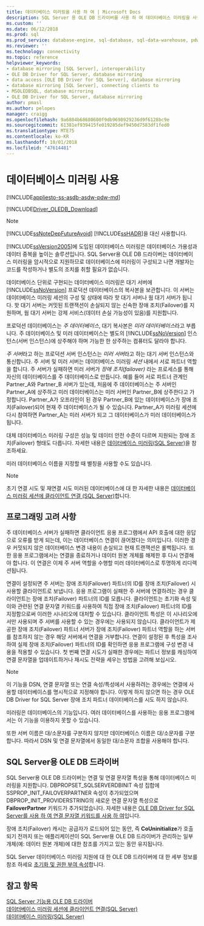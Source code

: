 ```yaml
---
title: 데이터베이스 미러링을 사용 하 여 | Microsoft Docs
description: SQL Server 용 OLE DB 드라이버를 사용 하 여 데이터베이스 미러링을 사용 하 여
ms.custom: ''
ms.date: 06/12/2018
ms.prod: sql
ms.prod_service: database-engine, sql-database, sql-data-warehouse, pdw
ms.reviewer: ''
ms.technology: connectivity
ms.topic: reference
helpviewer_keywords:
- database mirroring [SQL Server], interoperability
- OLE DB Driver for SQL Server, database mirroring
- data access [OLE DB Driver for SQL Server], database mirroring
- database mirroring [SQL Server], connecting clients to
- MSOLEDBSQL, database mirroring
- OLE DB Driver for SQL Server, database mirroring
author: pmasl
ms.author: pelopes
manager: craigg
ms.openlocfilehash: 9a6804b68680600f9db9690929236d9f6128bc9e
ms.sourcegitcommit: 61381ef939415fe019285def9450d7583df1fed0
ms.translationtype: MTE75
ms.contentlocale: ko-KR
ms.lasthandoff: 10/01/2018
ms.locfileid: "47614481"
---
```

# <a name="using-database-mirroring"></a>데이터베이스 미러링 사용
[!INCLUDE[appliesto-ss-asdb-asdw-pdw-md](../../../includes/appliesto-ss-asdb-asdw-pdw-md.md)]

[!INCLUDE[Driver_OLEDB_Download](../../../includes/driver_oledb_download.md)]

    
> [!NOTE]  
>  [!INCLUDE[ssNoteDepFutureAvoid](../../../includes/ssnotedepfutureavoid-md.md)] [!INCLUDE[ssHADR](../../../includes/sshadr-md.md)]을 대신 사용합니다.  
  
 [!INCLUDE[ssVersion2005](../../../includes/ssversion2005-md.md)]에 도입된 데이터베이스 미러링은 데이터베이스 가용성과 데이터 중복을 높이는 솔루션입니다. SQL Server용 OLE DB 드라이버는 데이터베이스 미러링을 암시적으로 지원하므로 데이터베이스에 미러링이 구성되고 나면 개발자는 코드를 작성하거나 별도의 조치를 취할 필요가 없습니다.  
  
 데이터베이스 단위로 구현되는 데이터베이스 미러링은 대기 서버에 [!INCLUDE[ssNoVersion](../../../includes/ssnoversion-md.md)] 프로덕션 데이터베이스의 복사본을 보관합니다. 이 서버는 데이터베이스 미러링 세션의 구성 및 상태에 따라 핫 대기 서버나 웜 대기 서버가 됩니다. 핫 대기 서버는 커밋된 트랜잭션이 손실되지 않는 신속한 장애 조치(Failover)를 지원하며, 웜 대기 서버는 강제 서비스(데이터 손실 가능성이 있음)를 지원합니다.  
  
 프로덕션 데이터베이스는 *주 데이터베이스*, 대기 복사본은 *미러 데이터베이스*라고 부릅니다. 주 데이터베이스 및 미러 데이터베이스는 별도의 [!INCLUDE[ssNoVersion](../../../includes/ssnoversion-md.md)] 인스턴스(서버 인스턴스)에 상주해야 하며 가능한 한 상주하는 컴퓨터도 달라야 합니다.  
  
 *주 서버*라고 하는 프로덕션 서버 인스턴스는 *미러 서버*라고 하는 대기 서버 인스턴스와 통신합니다. 주 서버 및 미러 서버는 데이터베이스 미러링 *세션* 내에서 서로 파트너 역할을 합니다. 주 서버가 실패하면 미러 서버가 *장애 조치(failover)* 라는 프로세스를 통해 자신의 데이터베이스를 주 데이터베이스로 만듭니다. 예를 들어 서로 파트너 관계인 Partner_A와 Partner_B 서버가 있는데, 처음에 주 데이터베이스는 주 서버인 Partner_A에 상주하고 미러 데이터베이스는 미러 서버인 Partner_B에 상주한다고 가정합니다. Partner_A가 오프라인이 된 경우 Partner_B에 있는 데이터베이스가 장애 조치(Failover)되어 현재 주 데이터베이스가 될 수 있습니다. Partner_A가 미러링 세션에 다시 참여하면 Partner_A는 미러 서버가 되고 그 데이터베이스가 미러 데이터베이스가 됩니다.  
  
 대체 데이터베이스 미러링 구성은 성능 및 데이터 안전 수준이 다르며 지원되는 장애 조치(Failover) 형태도 다릅니다. 자세한 내용은 [데이터베이스 미러링&#40;SQL Server&#41;](../../../database-engine/database-mirroring/database-mirroring-sql-server.md)을 참조하세요.  
  
 미러 데이터베이스 이름을 지정할 때 별칭을 사용할 수도 있습니다.  
  
> [!NOTE]  
>  초기 연결 시도 및 재연결 시도 미러된 데이터베이스에 대 한 자세한 내용은 [데이터베이스 미러링 세션에 클라이언트 연결 &#40;SQL Server&#41;](../../../database-engine/database-mirroring/connect-clients-to-a-database-mirroring-session-sql-server.md)합니다.  
  
## <a name="programming-considerations"></a>프로그래밍 고려 사항  
 주 데이터베이스 서버가 실패하면 클라이언트 응용 프로그램에서 API 호출에 대한 응답으로 오류를 받게 되는데, 이는 데이터베이스 연결이 끊어졌다는 의미입니다. 이러한 경우 커밋되지 않은 데이터베이스 변경 내용이 손실되고 현재 트랜잭션은 롤백됩니다. 또한 응용 프로그램에서는 연결을 종료하거나 데이터 원본 개체를 해제한 후 다시 연결해야 합니다. 이 연결은 이제 주 서버 역할을 수행할 미러 데이터베이스로 투명하게 리디렉션됩니다.  
  
 연결이 설정되면 주 서버는 장애 조치(Failover) 파트너의 ID를 장애 조치(Failover) 시 사용할 클라이언트로 보냅니다. 응용 프로그램이 실패한 주 서버에 연결하려는 경우 클라이언트는 장애 조치(Failover) 파트너의 ID를 모릅니다. 클라이언트는 초기화 속성 및 이와 관련된 연결 문자열 키워드를 사용하여 직접 장애 조치(Failover) 파트너의 ID를 지정함으로써 이러한 시나리오에 대처할 수 있습니다. 클라이언트 특성은 이 시나리오에서만 사용되며 주 서버를 사용할 수 있는 경우에는 사용되지 않습니다. 클라이언트가 제공한 장애 조치(Failover) 파트너 서버가 장애 조치(Failover) 파트너 역할을 하는 서버를 참조하지 않는 경우 해당 서버에서 연결을 거부합니다. 연결이 설정된 후 특성을 조사하여 실제 장애 조치(Failover) 파트너의 ID를 확인하면 응용 프로그램에 구성 변경 내용을 적용할 수 있습니다. 첫 번째 연결 시도가 실패한 경우에는 파트너 정보를 캐싱하여 연결 문자열을 업데이트하거나 재시도 전략을 세우는 방법을 고려해 보십시오.  
  
> [!NOTE]  
>  이 기능을 DSN, 연결 문자열 또는 연결 속성/특성에서 사용하려는 경우에는 연결에 사용할 데이터베이스를 명시적으로 지정해야 합니다. 이렇게 하지 않으면 하는 경우 OLE DB Driver for SQL Server 장애 조치 파트너 데이터베이스를 시도 하지 않습니다.  
>   
>  미러링은 데이터베이스의 기능입니다. 여러 데이터베이스를 사용하는 응용 프로그램에서는 이 기능을 이용하지 못할 수 있습니다.  
>   
>  또한 서버 이름은 대/소문자를 구분하지 않지만 데이터베이스 이름은 대/소문자를 구분합니다. 따라서 DSN 및 연결 문자열에서 동일한 대/소문자 조합을 사용해야 합니다.  
  
## <a name="ole-db-driver-for-sql-server"></a>SQL Server용 OLE DB 드라이버  
 SQL Server용 OLE DB 드라이버는 연결 및 연결 문자열 특성을 통해 데이터베이스 미러링을 지원합니다. DBPROPSET_SQLSERVERDBINIT 속성 집합에 SSPROP_INIT_FAILOVERPARTNER 속성이 추가되었으며 DBPROP_INIT_PROVIDERSTRING의 새로운 연결 문자열 특성으로 **FailoverPartner** 키워드가 추가되었습니다. 자세한 내용은 [OLE DB Driver for SQL Server를 사용 하 여 연결 문자열 키워드를 사용 하 여](../../oledb/applications/using-connection-string-keywords-with-oledb-driver-for-sql-server.md)입니다.  
  
 장애 조치(Failover) 캐시는 공급자가 로드되어 있는 동안, 즉 **CoUninitialize**가 호출되기 전까지 또는 애플리케이션이 SQL Server용 OLE DB 드라이버가 관리하는 일부 개체(예: 데이터 원본 개체)에 대한 참조를 가지고 있는 동안 유지됩니다.  
  
 SQL Server 데이터베이스 미러링 지원에 대 한 OLE DB 드라이버에 대 한 세부 정보를 참조 하세요 [초기화 및 권한 부여 속성](../../oledb/ole-db-data-source-objects/initialization-and-authorization-properties.md)합니다.  
 
  
## <a name="see-also"></a>참고 항목  
 [SQL Server 기능용 OLE DB 드라이버](../../oledb/features/oledb-driver-for-sql-server-features.md)   
 [데이터베이스 미러링 세션에 클라이언트 연결&#40;SQL Server&#41;](../../../database-engine/database-mirroring/connect-clients-to-a-database-mirroring-session-sql-server.md)   
 [데이터베이스 미러링&#40;SQL Server&#41;](../../../database-engine/database-mirroring/database-mirroring-sql-server.md)  
  
  
